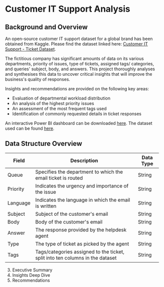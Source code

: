 # Customer IT Support Analysis

## Background and Overview

An open-source customer IT support dataset for a global brand has been obtained from Kaggle. Please find the dataset linked here: [Customer IT Support - Ticket Dataset](https://www.kaggle.com/datasets/tobiasbueck/multilingual-customer-support-tickets).

The fictitious company has significant amounts of data on its various departments, priority of issues, type of tickets, assigned tags/ categories, and queries' subject, body, and answers. This project thoroughly analyses and synthesises this data to uncover critical insights that will improve the business's quality of responses.

Insights and recommendations are provided on the following key areas:
- Evaluation of departmental workload distribution
- An analysis of the highest priority issues
- An assessment of the most frequent tags used
- Identification of commonly requested details in ticket responses

An interactive Power BI dashboard can be downloaded [here](https://github.com/David-Golacis/IT-Support-Dashboard/blob/main/IT%20Support%20Dashboard.pbix).
The dataset used can be found [here](https://github.com/David-Golacis/IT-Support-Dashboard/blob/main/Dataset/aa_dataset-tickets-multi-lang-5-2-50-version.csv).


## Data Structure Overview

| Field    | Description                                                                   | Data Type |
|----------|-------------------------------------------------------------------------------|-----------|
| Queue    | Specifies the department to which the email ticket is routed                  | String    |
| Priority | Indicates the urgency and importance of the issue                             | String    |
| Language | Indicates the language in which the email is written                          | String    |
| Subject  | Subject of the customer's email                                               | String    |
| Body     | Body of the customer's email                                                  | String    |
| Answer   | The response provided by the helpdesk agent                                   | String    |
| Type     | The type of ticket as picked by the agent                                     | String    |
| Tags     | Tags/categories assigned to the ticket, split into ten columns in the dataset | String    |



3. Executive Summary
4. Insights Deep Dive
5. Recommendations

































